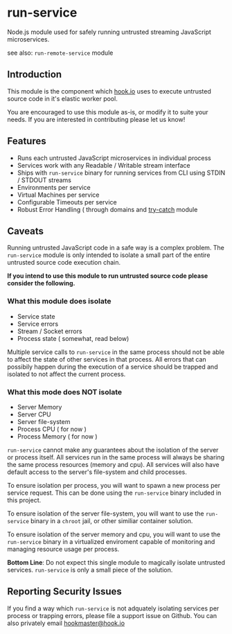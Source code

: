 # run-service

Node.js module used for safely running untrusted streaming JavaScript microservices.

see also: `run-remote-service` module

## Introduction

This module is the component which [hook.io](http://hook.io) uses to execute untrusted source code in it's elastic worker pool.

You are encouraged to use this module as-is, or modify it to suite your needs. If you are interested in contributing please let us know!

## Features

 - Runs each untrusted JavaScript microservices in individual process
 - Services work with any Readable / Writable stream interface
 - Ships with `run-service` binary for running services from CLI using STDIN / STDOUT streams
 - Environments per service
 - Virtual Machines per service
 - Configurable Timeouts per service
 - Robust Error Handling ( through domains and [try-catch](https://github.com/CrabDude/trycatch) module


## Caveats

Running untrusted JavaScript code in a safe way is a complex problem. The `run-service` module is only intended to isolate a small part of the entire untrusted source code execution chain.

**If you intend to use this module to run untrusted source code please consider the following.**

### What this module does isolate
 - Service state
 - Service errors
 - Stream / Socket errors
 - Process state ( somewhat, read below)

Multiple service calls to `run-service` in the same process should not be able to affect the state of other services in that process. All errors that can possibily happen during the execution of a service should be trapped and isolated to not affect the current process.

### What this mode does **NOT** isolate
 - Server Memory
 - Server CPU
 - Server file-system
 - Process CPU ( for now )
 - Process Memory ( for now )

`run-service` cannot make any guarantees about the isolation of the server or process itself. All services run in the same process will always be sharing the same process resources (memory and cpu). All services will also have default access to the server's file-system and child processes.

To ensure isolation per process, you will want to spawn a new process per service request. This can be done using the `run-service` binary included in this project.

To ensure isolation of the server file-system, you will want to use the `run-service` binary in a `chroot` jail, or other similiar container solution.

To ensure isolation of the server memory and cpu, you will want to use the `run-service` binary in a virtualized enviroment capable of monitoring and managing resource usage per process.

**Bottom Line**: Do not expect this single module to magically isolate untrusted services. `run-service` is only a small piece of the solution. 

## Reporting Security Issues

If you find a way which `run-service` is not adquately isolating services per process or trapping errors, please file a support issue on Github. You can also privately email [hookmaster@hook.io](hookmaster@hook.io)

